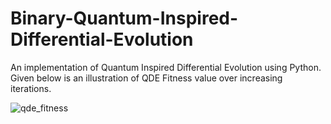 # Binary-Quantum-Inspired-Differential-Evolution
An implementation of Quantum Inspired Differential Evolution using Python. Given below is an illustration of QDE Fitness value over increasing iterations.

![qde_fitness](https://github.com/marlomb/Binary-Quantum-Inspired-Differential-Evolution/assets/23626150/0f4c53fa-9c10-4f2f-b5a1-a38407ae7d32)
